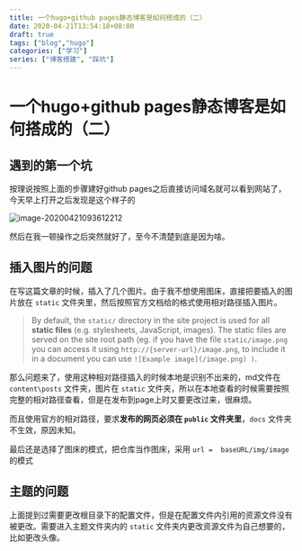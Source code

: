 ```yaml
---
title: 一个hugo+github pages静态博客是如何搭成的（二）
date: 2020-04-21T13:54:18+08:00
draft: true
tags: ["blog","hugo"]
categories: ["学习"]
series: ["博客搭建", "踩坑"]
---
```


# 一个hugo+github pages静态博客是如何搭成的（二）



## 遇到的第一个坑

按理说按照上面的步骤建好github pages之后直接访问域名就可以看到网站了，今天早上打开之后发现是这个样子的

![image-20200421093612212](https://masterenlu.github.io/blogSite/img/image-20200421093612212.png)

然后在我一顿操作之后突然就好了，至今不清楚到底是因为啥。

## 插入图片的问题

在写这篇文章的时候，插入了几个图片。由于我不想使用图床，直接把要插入的图片放在 `static` 文件夹里，然后按照官方文档给的格式使用相对路径插入图片。

> By default, the `static/` directory in the site project is used for all **static files** (e.g. stylesheets, JavaScript, images). The static files are served on the site root path (eg. if you have the file `static/image.png` you can access it using `http://{server-url}/image.png`, to include it in a document you can use `![Example image](/image.png) )`.

那么问题来了，使用这种相对路径插入的时候本地是识别不出来的，md文件在 `content\posts` 文件夹，图片在 `static` 文件夹，所以在本地查看的时候需要按照完整的相对路径查看，但是在发布到page上时又要更改过来，很麻烦。

而且使用官方的相对路径，要求**发布的网页必须在 `public` 文件夹里**，`docs` 文件夹不生效，原因未知。

最后还是选择了图床的模式，把仓库当作图床，采用 `url =  baseURL/img/image` 的模式

## 主题的问题

上面提到过需要更改根目录下的配置文件，但是在配置文件内引用的资源文件没有被更改。需要进入主题文件夹内的 `static` 文件夹内更改资源文件为自己想要的，比如更改头像。